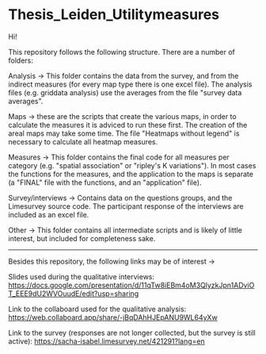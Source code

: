 # Thesis_Leiden_Utilitymeasures

Hi!

This repository follows the following structure. There are a number of folders:

Analysis -> This folder contains the data from the survey, and from the indirect measures (for every map type there is one excel file).
The analysis files (e.g. griddata analysis) use the averages from the file "survey data averages".

Maps -> these are the scripts that create the various maps, in order to calculate the measures it is adviced to run these first.
The creation of the areal maps may take some time. The file "Heatmaps without legend" is necessary to calculate all heatmap measures.

Measures -> This folder contains the final code for all measures per category (e.g. "spatial association" or "ripley's K variations").
In most cases the functions for the measures, and the application to the maps is separate (a "FINAL" file with the functions, and an "application" file).

Survey/interviews -> Contains data on the questions groups, and the Limesurvey source code. The participant response of the interviews are included as an excel file.

Other -> This folder contains all intermediate scripts and is likely of little interest, but included for completeness sake.

--------------------------------------------------------------------------------------------------------------------------------------
Besides this repository, the following links may be of interest ->

Slides used during the qualitative interviews: 
https://docs.google.com/presentation/d/11qTw8iEBm4oM3QlyzkJpn1ADviOT_EEE9dU2WVOuudE/edit?usp=sharing

Link to the collaboard used for the qualitative analysis:
https://web.collaboard.app/share/-jBqDAhHJEpANU9WL64yXw

Link to the survey (responses are not longer collected, but the survey is still active): 
https://sacha-isabel.limesurvey.net/421291?lang=en
